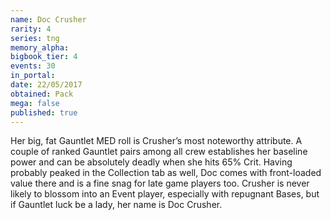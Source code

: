 ```yaml
---
name: Doc Crusher
rarity: 4
series: tng
memory_alpha:
bigbook_tier: 4
events: 30
in_portal:
date: 22/05/2017
obtained: Pack
mega: false
published: true
---
```


Her big, fat Gauntlet MED roll is Crusher’s most noteworthy attribute. A couple of ranked Gauntlet pairs among all crew establishes her baseline power and can be absolutely deadly when she hits 65% Crit. Having probably peaked in the Collection tab as well, Doc comes with front-loaded value there and is a fine snag for late game players too. Crusher is never likely to blossom into an Event player, especially with repugnant Bases, but if Gauntlet luck be a lady, her name is Doc Crusher.
